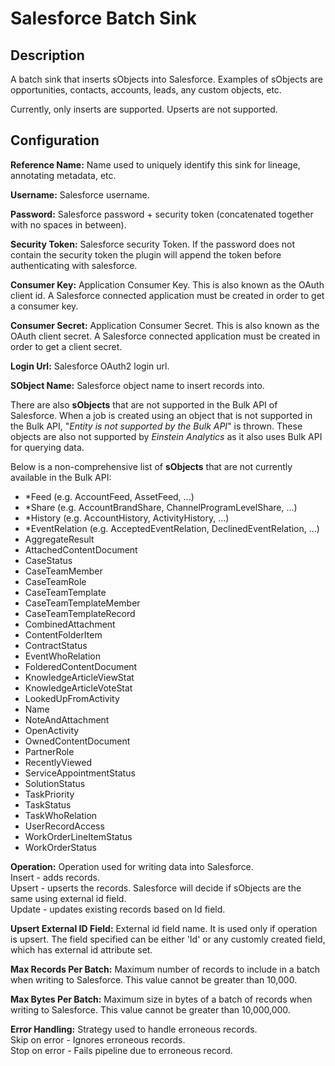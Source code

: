 # Salesforce Batch Sink


Description
-----------
A batch sink that inserts sObjects into Salesforce.
Examples of sObjects are opportunities, contacts, accounts, leads, any custom objects, etc.

Currently, only inserts are supported. Upserts are not supported.

Configuration
-------------

**Reference Name:** Name used to uniquely identify this sink for lineage, annotating metadata, etc.

**Username:** Salesforce username.

**Password:** Salesforce password + security token (concatenated together with no spaces in between).

**Security Token:** Salesforce security Token. If the password does not contain the security token the plugin 
will append the token before authenticating with salesforce.

**Consumer Key:** Application Consumer Key. This is also known as the OAuth client id.
A Salesforce connected application must be created in order to get a consumer key.

**Consumer Secret:** Application Consumer Secret. This is also known as the OAuth client secret.
A Salesforce connected application must be created in order to get a client secret.

**Login Url:** Salesforce OAuth2 login url.

**SObject Name:** Salesforce object name to insert records into.

There are also **sObjects** that are not supported in the Bulk API of Salesforce.
When a job is created using an object that is not supported in the Bulk API, "_Entity is not supported by the Bulk API_" is thrown.
These objects are also not supported by _Einstein Analytics_ as it also uses Bulk API for querying data.

Below is a non-comprehensive list of **sObjects** that are not currently available in the Bulk API:
- *Feed (e.g. AccountFeed, AssetFeed, ...)
- *Share (e.g. AccountBrandShare, ChannelProgramLevelShare, ...)
- *History (e.g. AccountHistory, ActivityHistory, ...)
- *EventRelation (e.g. AcceptedEventRelation, DeclinedEventRelation, ...)
- AggregateResult
- AttachedContentDocument
- CaseStatus
- CaseTeamMember
- CaseTeamRole
- CaseTeamTemplate
- CaseTeamTemplateMember
- CaseTeamTemplateRecord
- CombinedAttachment
- ContentFolderItem
- ContractStatus
- EventWhoRelation
- FolderedContentDocument
- KnowledgeArticleViewStat
- KnowledgeArticleVoteStat
- LookedUpFromActivity
- Name
- NoteAndAttachment
- OpenActivity
- OwnedContentDocument
- PartnerRole
- RecentlyViewed
- ServiceAppointmentStatus
- SolutionStatus
- TaskPriority
- TaskStatus
- TaskWhoRelation
- UserRecordAccess
- WorkOrderLineItemStatus
- WorkOrderStatus

**Operation:** Operation used for writing data into Salesforce.<br>
Insert - adds records.<br>
Upsert - upserts the records. Salesforce will decide if sObjects 
are the same using external id field.<br>
Update - updates existing records based on Id field.

**Upsert External ID Field:** External id field name. It is used only if operation is upsert.
The field specified can be either 'Id' or any customly created field, which has external id attribute set.

**Max Records Per Batch:** Maximum number of records to include in a batch when writing to Salesforce.
This value cannot be greater than 10,000.

**Max Bytes Per Batch:** Maximum size in bytes of a batch of records when writing to Salesforce.
This value cannot be greater than 10,000,000.

**Error Handling:** Strategy used to handle erroneous records.<br>
Skip on error - Ignores erroneous records.<br>
Stop on error - Fails pipeline due to erroneous record.
